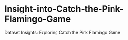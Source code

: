 # Insight-into-Catch-the-Pink-Flamingo-Game
Dataset Insights: Exploring Catch the Pink Flamingo Game
